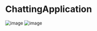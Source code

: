 # ChattingApplication

![image](https://github.com/karthik8611/ChattingApplication/assets/109943457/8b46cb68-f53a-4281-af7b-60dbe08e621a)
![image](https://github.com/karthik8611/ChattingApplication/assets/109943457/70b7357e-71f6-4439-a3fe-56e7eea44a4e)
